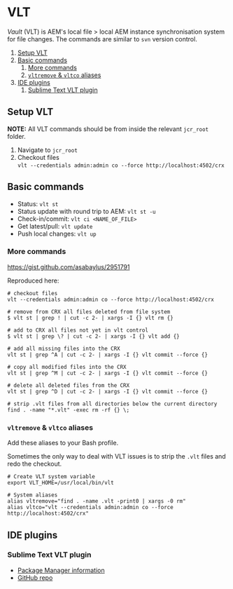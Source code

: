 # VLT

_Vault_ (VLT) is AEM's local file > local AEM instance synchronisation system for file changes. The commands are similar to `svn` version control.

<!-- MarkdownTOC -->

1. [Setup VLT](#setup-vlt)
1. [Basic commands](#basic-commands)
    1. [More commands](#more-commands)
    1. [`vltremove` & `vltco` aliases](#vltremove--vltco-aliases)
1. [IDE plugins](#ide-plugins)
    1. [Sublime Text VLT plugin](#sublime-text-vlt-plugin)

<!-- /MarkdownTOC -->

## Setup VLT

**NOTE:** All VLT commands should be from inside the relevant `jcr_root` folder.

1. Navigate to `jcr_root`
2. Checkout files  
   `vlt --credentials admin:admin co --force http://localhost:4502/crx`

## Basic commands

-   Status: `vlt st`
-   Status update with round trip to AEM: `vlt st -u`
-   Check-in/commit: `vlt ci <NAME_OF_FILE>`
-   Get latest/pull: `vlt update`
-   Push local changes: `vlt up`

### More commands

https://gist.github.com/asabaylus/2951791

Reproduced here:

```
# checkout files
vlt --credentials admin:admin co --force http://localhost:4502/crx

# remove from CRX all files deleted from file system
$ vlt st | grep ! | cut -c 2- | xargs -I {} vlt rm {}

# add to CRX all files not yet in vlt control
$ vlt st | grep \? | cut -c 2- | xargs -I {} vlt add {}

# add all missing files into the CRX
vlt st | grep ^A | cut -c 2- | xargs -I {} vlt commit --force {}

# copy all modified files into the CRX
vlt st | grep ^M | cut -c 2- | xargs -I {} vlt commit --force {}

# delete all deleted files from the CRX
vlt st | grep ^D | cut -c 2- | xargs -I {} vlt commit --force {}

# strip .vlt files from all directories below the current directory
find . -name "*.vlt" -exec rm -rf {} \;
```

### `vltremove` & `vltco` aliases

Add these aliases to your Bash profile.

Sometimes the only way to deal with VLT issues is to strip the `.vlt` files and redo the checkout.

```
# Create VLT system variable
export VLT_HOME=/usr/local/bin/vlt

# System aliases
alias vltremove="find . -name .vlt -print0 | xargs -0 rm"
alias vltco="vlt --credentials admin:admin co --force http://localhost:4502/crx"
```

## IDE plugins

### Sublime Text VLT plugin

-   [Package Manager information](https://packagecontrol.io/packages/Vlt)
-   [GitHub repo](https://github.com/tomalec/Sublime-Text-2-Vlt-Plugin)
